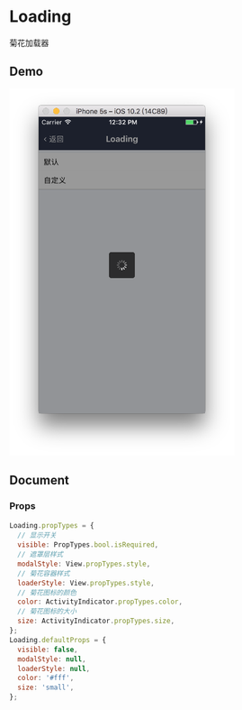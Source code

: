 # Loading

菊花加载器

## Demo

![Loading Demo](demo.png)

## Document

### Props

```js
Loading.propTypes = {
  // 显示开关
  visible: PropTypes.bool.isRequired,
  // 遮罩层样式
  modalStyle: View.propTypes.style,
  // 菊花容器样式
  loaderStyle: View.propTypes.style,
  // 菊花图标的颜色
  color: ActivityIndicator.propTypes.color,
  // 菊花图标的大小
  size: ActivityIndicator.propTypes.size,
};
Loading.defaultProps = {
  visible: false,
  modalStyle: null,
  loaderStyle: null,
  color: '#fff',
  size: 'small',
};
```
